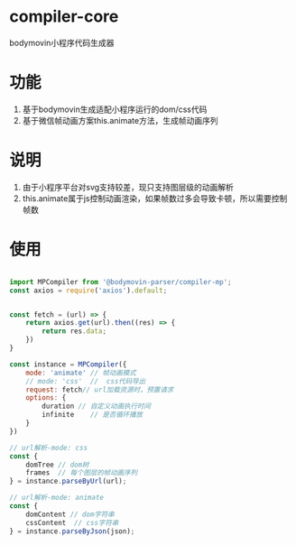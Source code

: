 # compiler-core
bodymovin小程序代码生成器

# 功能
1. 基于bodymovin生成适配小程序运行的dom/css代码
2. 基于微信帧动画方案this.animate方法，生成帧动画序列

# 说明
1. 由于小程序平台对svg支持较差，现只支持图层级的动画解析
2. this.animate属于js控制动画渲染，如果帧数过多会导致卡顿，所以需要控制帧数

# 使用

```js

import MPCompiler from '@bodymovin-parser/compiler-mp';
const axios = require('axios').default;


const fetch = (url) => {
    return axios.get(url).then((res) => {
        return res.data;
    })
}

const instance = MPCompiler({
    mode: 'animate' // 帧动画模式
    // mode: 'css'  //  css代码导出
    request: fetch// url加载资源时，预置请求
    options: {
        duration // 自定义动画执行时间
        infinite    // 是否循环播放
    }
})

// url解析-mode: css
const {
    domTree // dom树
    frames  // 每个图层的帧动画序列
} = instance.parseByUrl(url);

// url解析-mode: animate
const {
    domContent // dom字符串
    cssContent  // css字符串
} = instance.parseByJson(json);

```